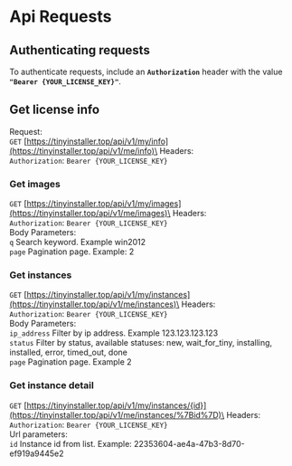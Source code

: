 # Api Requests

## Authenticating requests <a href="#authenticating-requests" id="authenticating-requests"></a>

To authenticate requests, include an **`Authorization`** header with the value **`"Bearer {YOUR_LICENSE_KEY}"`**.

## Get license info

Request:\
`GET` [https://tinyinstaller.top/api/v1/my/info](https://tinyinstaller.top/api/v1/me/info)\
Headers:\
`Authorization`: `Bearer {YOUR_LICENSE_KEY}`

### Get images

`GET` [https://tinyinstaller.top/api/v1/my/images](https://tinyinstaller.top/api/v1/me/images)\
Headers:\
`Authorization`: `Bearer {YOUR_LICENSE_KEY}`\
Body Parameters:\
`q`  Search keyword. Example win2012\
`page` Pagination page. Example: 2

### Get instances

`GET`  [https://tinyinstaller.top/api/v1/my/instances](https://tinyinstaller.top/api/v1/me/instances)\
Headers:\
`Authorization`: `Bearer {YOUR_LICENSE_KEY}` \
Body Parameters:\
`ip_address` Filter by ip address. Example 123.123.123.123\
`status` Filter by status, available statuses: new, wait\_for\_tiny, installing, installed, error, timed\_out, done\
`page` Pagination page. Example 2\
&#x20;

### Get instance detail

`GET` [https://tinyinstaller.top/api/v1/my/instances/{id}](https://tinyinstaller.top/api/v1/me/instances/%7Bid%7D)\
Headers:\
`Authorization`: `Bearer {YOUR_LICENSE_KEY}` \
Url parameters:\
`id` Instance id from list. Example: 22353604-ae4a-47b3-8d70-ef919a9445e2

